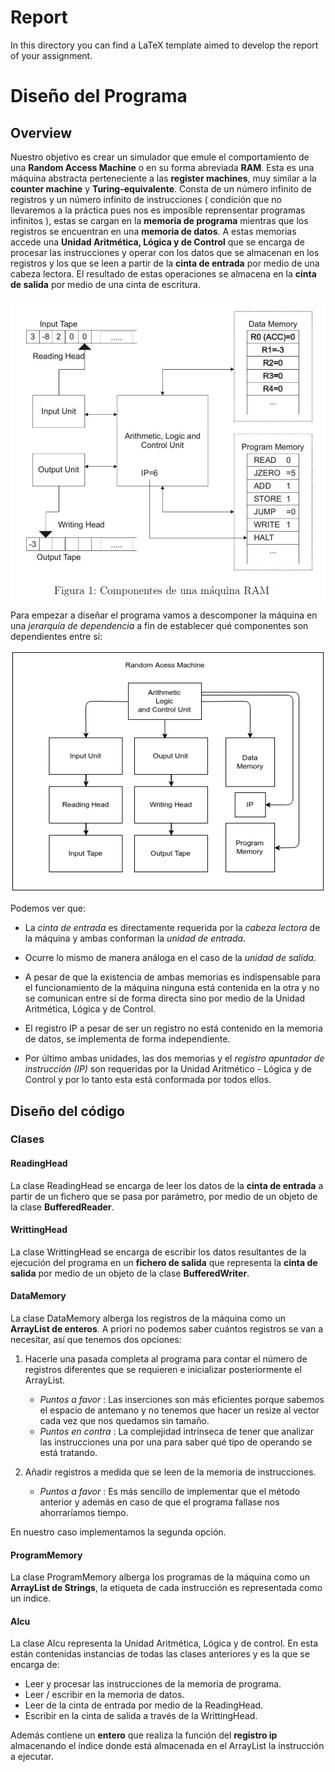 # Report

In this directory you can find a LaTeX template aimed to develop the report of your assignment.

# Diseño del Programa

## Overview

Nuestro objetivo es crear un simulador que emule el comportamiento de una **Random Access Machine** o en su forma abreviada **RAM**. Esta es una máquina abstracta perteneciente a las **register machines**, muy similar a la **counter machine** y **Turing-equivalente**.
Consta de un número infinito de registros y un número infinito de instrucciones ( condición que no llevaremos a la práctica pues nos es imposible reprensentar programas infinitos ), estas se cargan en la **memoria de programa** mientras que los registros se encuentran en una **memoria de datos**. A estas memorias accede una **Unidad Aritmética, Lógica y de Control** que se encarga de procesar las instrucciones y operar con los datos que se almacenan en los registros y los que se leen a partir de la **cinta de entrada** por medio de una cabeza lectora. El resultado de estas operaciones se almacena en la **cinta de salida** por medio de una cinta de escritura.

![Foto RAM](../misc/ram_machine.png)

 Para empezar a diseñar el programa vamos a descomponer la máquina en una _jerarquía de dependencia_ a fin de establecer qué componentes son dependientes entre sí:

![](../misc/jerarquia_inicial_.png)

 Podemos ver que:

 +  La _cinta de entrada_ es directamente requerida por la _cabeza lectora_ de la máquina y ambas conforman la _unidad de entrada_.

 +  Ocurre lo mismo de manera análoga en el caso de la _unidad de salida_.

 +  A pesar de que la existencia de ambas memorias es indispensable para el funcionamiento de la máquina ninguna está contenida en la otra y no se comunican entre sí de forma directa sino por medio de la Unidad Aritmética, Lógica y de Control.

 + El registro IP a pesar de ser un registro no está contenido en la memoria de datos, se implementa de forma independiente.


 +  Por último ambas unidades, las dos memorias y el _registro apuntador de instrucción (IP)_ son requeridas por la Unidad Aritmético - Lógica y de Control y por lo tanto esta está conformada por todos ellos.


## Diseño del código

### Clases

#### ReadingHead

La clase ReadingHead se encarga de leer los datos de la **cinta de entrada** a partir de un fichero que se pasa por parámetro, por medio de un objeto de la clase **BufferedReader**.

#### WrittingHead

La clase WrittingHead se encarga de escribir los datos resultantes de la ejecución del programa en un **fichero de salida** que representa la **cinta de salida** por medio de un objeto de la clase **BufferedWriter**.

#### DataMemory

La clase DataMemory alberga los registros de la máquina como un **ArrayList de enteros**. A priori no podemos saber cuántos registros se van a necesitar, así que tenemos dos opciones:

1. Hacerle una pasada completa al programa para contar el número de registros diferentes que se requieren e inicializar posteriormente el ArrayList.
    + _Puntos a favor_ : Las inserciones son más eficientes porque sabemos el espacio de antemano y no tenemos que hacer un resize al vector cada vez que nos quedamos sin tamaño.
    + _Puntos en contra_ :  La complejidad intrínseca de tener que analizar las instrucciones una por una para saber qué tipo de operando se está tratando.  

2. Añadir registros a medida que se leen de la memoria de instrucciones.
    + _Puntos a favor_ : Es más sencillo de implementar que el método anterior y además en caso de que el programa fallase nos ahorraríamos tiempo.

En nuestro caso implementamos la segunda opción.


#### ProgramMemory

La clase ProgramMemory alberga los programas de la máquina como un **ArrayList de Strings**, la etiqueta de cada instrucción es representada como un indice.


#### Alcu

La clase Alcu representa la Unidad Aritmética, Lógica y de control. En esta están contenidas instancias de todas las clases anteriores y es la que se encarga de:

+   Leer y procesar las instrucciones de la memoria de programa.
+   Leer / escribir en la memoria de datos.
+   Leer de la cinta de entrada por medio de la ReadingHead.
+   Escribir en la cinta de salida a través de la WrittingHead.

Además contiene un **entero** que realiza la función del **registro ip** almacenando el índice donde está almacenada en el ArrayList la instrucción a ejecutar.
